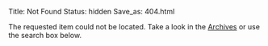 Title: Not Found
Status: hidden
Save_as: 404.html

The requested item could not be located. Take a look in
the [Archives](/archives.html) or use the search box below.

<div>
<script>
  (function() {
    var cx = '008372638675428546888:qfng1jhs77k';
    var gcse = document.createElement('script');
    gcse.type = 'text/javascript';
    gcse.async = true;
    gcse.src = 'https://cse.google.com/cse.js?cx=' + cx;
    var s = document.getElementsByTagName('script')[0];
    s.parentNode.insertBefore(gcse, s);
  })();
</script>
<gcse:search></gcse:search>
</div>